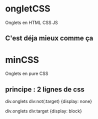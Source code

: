 # ongletCSS
Onglets en HTML CSS JS

## C'est déja mieux comme ça

# minCSS
Onglets en pure CSS
## principe : 2 lignes de css

div.onglets div:not(:target) {display: none}

div.onglets div:target {display: block}
